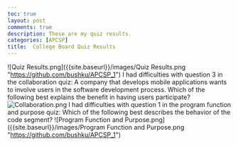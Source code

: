 ```yaml
---
toc: true
layout: post
comments: true
description: These are my quiz results.
categories: [APCSP]
title:  College Board Quiz Results
---
```


![Quiz Results.png]({{site.baseurl}}/images/Quiz Results.png "https://github.com/bushku/APCSP_1")
I had difficulties with question 3 in the collaboration quiz: A company that develops mobile applications wants to involve users in the software development process. Which of the following best explains the benefit in having users participate?
![Collaboration.png]({{site.baseurl}}/images/Collaboration.png "https://github.com/bushku/APCSP_1")
I had difficulties with question 1 in the program function and purpose quiz: Which of the following best describes the behavior of the code segment?
![Program Function and Purpose.png]({{site.baseurl}}/images/Program Function and Purpose.png "https://github.com/bushku/APCSP_1")